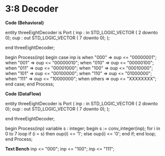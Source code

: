 # 3:8 Decoder

**Code (Behavioral)**

entity threeEightDecoder is
    Port (
        inp : in STD_LOGIC_VECTOR ( 2 downto 0);
        oup : out STD_LOGIC_VECTOR ( 7 downto 0);
    );

end threeEightDecoder;

begin
Process(inp)
begin
case inp is
    when "000" => oup <= "00000001";
    when "001" => oup <= "00000010";
    when "010" => oup <= "00000100";
    when "011" => oup <= "00001000";
    when "100" => oup <= "00010000";
    when "101" => oup <= "00100000";
    when "110" => oup <= "01000000";
    when "111" => oup <= "10000000";
    when others => oup <= "XXXXXXXX";
end case;
end Process;

**Code (DataFlow)**

entity threeEightDecoder is
    Port (
        inp : in STD_LOGIC_VECTOR ( 2 downto 0);
        oup : out STD_LOGIC_VECTOR ( 7 downto 0);
    );

end threeEightDecoder;

begin
Process(inp)
variable s : integer;
begin
s := conv_integer(inp);
for i in 0 to 7 loop
if (i = s) then
oup(i) <= '1';
else
oup(i) <= '0';
end if;
end loop;
end Process;

**Text Bench**
inp <= "000";
inp <= "100";
inp <= "111";